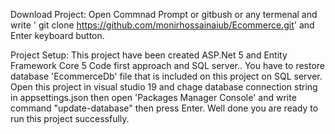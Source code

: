Download Project: Open Commnad Prompt or gitbush or any termenal and write ' git clone https://github.com/monirhossainaiub/Ecommerce.git' and Enter keyboard button.

Project Setup:
This project have been created ASP.Net 5 and Entity Framework Core 5 Code first approach and SQL server..
You have to restore database 'EcommerceDb' file that is included on this project on SQL server.
Open this project in visual studio 19 and chage database connection string in appsettings.json then open 'Packages Manager Console' 
and write command "update-database" then press Enter. 
Well done you are ready to run this project successfully.
